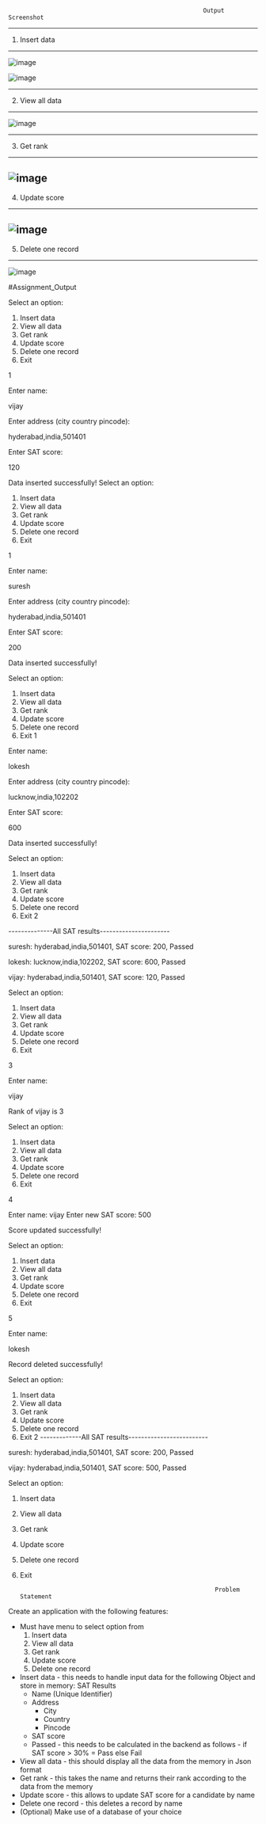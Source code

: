 
                                                           Output Screenshot
                                                               
                                                               
 ---------------                                                              
 1. Insert data
 ---------------
                                                               
![image](https://user-images.githubusercontent.com/98251620/235087256-7fd04f63-5f07-4bea-a207-9f55af1d874f.png)

![image](https://user-images.githubusercontent.com/98251620/235087319-252d0e11-d1cc-44e7-be35-a63f60145bce.png)

-----------------
2. View all data
----------------

![image](https://user-images.githubusercontent.com/98251620/235088774-e317db72-97d8-458c-8cb6-dd1a89638548.png)

--------------
3. Get rank
-------------
![image](https://user-images.githubusercontent.com/98251620/235089179-0017712c-432d-4d63-88a6-4b018463733e.png)
---------------
4. Update score
---------------

![image](https://user-images.githubusercontent.com/98251620/235089668-2dc443ae-b294-4f5a-8783-5d7fe0c8022f.png)
--------------------
5. Delete one record
-------------------

![image](https://user-images.githubusercontent.com/98251620/235090135-c85aaafa-c175-49b8-8b60-9fbb27c49ea1.png)











#Assignment_Output

Select an option:
1. Insert data
2. View all data
3. Get rank
4. Update score
5. Delete one record
6. Exit

1

Enter name:

vijay

Enter address (city country pincode):

hyderabad,india,501401

Enter SAT score:

120

Data inserted successfully!
Select an option:
1. Insert data
2. View all data
3. Get rank
4. Update score
5. Delete one record
6. Exit

1

Enter name:

suresh

Enter address (city country pincode):

hyderabad,india,501401

Enter SAT score:

200

Data inserted successfully!

Select an option:
1. Insert data
2. View all data
3. Get rank
4. Update score
5. Delete one record
6. Exit
1

Enter name:

lokesh

Enter address (city country pincode):

lucknow,india,102202

Enter SAT score:

600

Data inserted successfully!

Select an option:
1. Insert data
2. View all data
3. Get rank
4. Update score
5. Delete one record
6. Exit
2

--------------All SAT results----------------------

suresh: hyderabad,india,501401, SAT score: 200, Passed

lokesh: lucknow,india,102202, SAT score: 600, Passed

vijay: hyderabad,india,501401, SAT score: 120, Passed

Select an option:
1. Insert data
2. View all data
3. Get rank
4. Update score
5. Delete one record
6. Exit

3

Enter name:

vijay

Rank of vijay is 3

Select an option:
1. Insert data
2. View all data
3. Get rank
4. Update score
5. Delete one record
6. Exit

4

Enter name:
vijay
Enter new SAT score:
500

Score updated successfully!

Select an option:
1. Insert data
2. View all data
3. Get rank
4. Update score
5. Delete one record
6. Exit

5

Enter name:

lokesh

Record deleted successfully!

Select an option:
1. Insert data
2. View all data
3. Get rank
4. Update score
5. Delete one record
6. Exit
2
-------------All SAT results-------------------------

suresh: hyderabad,india,501401, SAT score: 200, Passed

vijay: hyderabad,india,501401, SAT score: 500, Passed

Select an option:
1. Insert data
2. View all data
3. Get rank
4. Update score
5. Delete one record
6. Exit

                                                              Problem Statement
                                                                     
                             
                             
Create an application with the following features:

- Must have menu to select option from 
	1. Insert data
	2. View all data
	3. Get rank
	4. Update score
	5. Delete one record
- Insert data - this needs to handle input data for the following Object and store in memory:
	SAT Results 
	- Name (Unique Identifier)
	- Address
	    - City
	    - Country
	    - Pincode
	- SAT score
	- Passed - this needs to be calculated in the backend as follows - if SAT score > 30% = Pass else Fail
- View all data - this should display all the data from the memory in Json format
- Get rank - this takes the name and returns their rank according to the data from the memory
- Update score - this allows to update SAT score for a candidate by name 
- Delete one record - this deletes a record by name
- (Optional) Make use of a database of your choice




